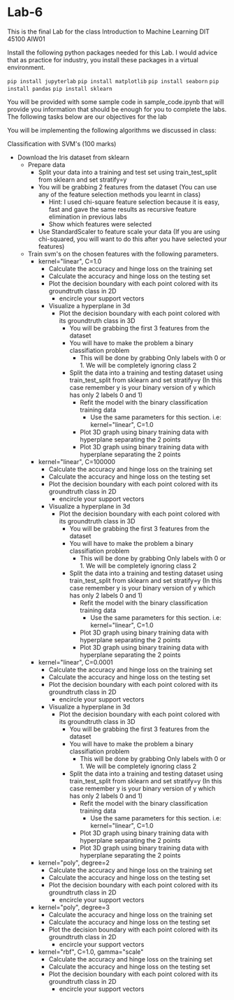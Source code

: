 # Lab-6
This is the final Lab for the class Introduction to Machine Learning DIT 45100 AIW01

Install the following python packages needed for this Lab. I would advice that as practice for industry, you install these packages in a virtual environment.

`pip install jupyterlab` `pip install matplotlib` `pip install seaborn` `pip install pandas` `pip install sklearn`

You will be provided with some sample code in sample_code.ipynb that will provide you information that should be enough for you to complete the labs. The following tasks below are our objectives for the lab

You will be implementing the following algorithms we discussed in class:

Classification with SVM's (100 marks)
  - Download the Iris dataset from sklearn
    - Prepare data
      - Split your data into a training and test set using train_test_split from sklearn and set stratify=y
      - You will be grabbing 2 features from the dataset (You can use any of the feature selection methods you learnt in class)
         - Hint: I used chi-square feature selection because it is easy, fast and gave the same results as recursive feature elimination in previous labs
         - Show which features were selected 
      - Use StandardScaler to feature scale your data (If you are using chi-squared, you will want to do this after you have selected your features)
    - Train svm's on the chosen features with the following parameters. 
       - kernel="linear", C=1.0
          - Calculate the accuracy and hinge loss on the training set
          - Calculate the accuracy and hinge loss on the testing set
          - Plot the decision boundary with each point colored with its groundtruth class in 2D
            - encircle your support vectors 
          - Visualize a hyperplane in 3d
            - Plot the decision boundary with each point colored with its groundtruth class in 3D
              - You will be grabbing the first 3 features from the dataset 
              - You will have to make the problem a binary classifiation problem
                - This will be done by grabbing Only labels with 0 or 1. We will be completely ignoring class 2
              - Split the data into a training and testing dataset using train_test_split from sklearn and set stratify=y (In this case remember y is your binary version of y which has only 2 labels 0 and 1)
                - Refit the model with the binary classification training data
                  - Use the same parameters for this section. i.e: kernel="linear", C=1.0
                - Plot 3D graph using binary training data with hyperplane separating the 2 points
                - Plot 3D graph using binary training data with hyperplane separating the 2 points
       - kernel="linear", C=100000
          - Calculate the accuracy and hinge loss on the training set
          - Calculate the accuracy and hinge loss on the testing set
          - Plot the decision boundary with each point colored with its groundtruth class in 2D
            - encircle your support vectors
          - Visualize a hyperplane in 3d
            - Plot the decision boundary with each point colored with its groundtruth class in 3D
              - You will be grabbing the first 3 features from the dataset 
              - You will have to make the problem a binary classifiation problem
                - This will be done by grabbing Only labels with 0 or 1. We will be completely ignoring class 2
              - Split the data into a training and testing dataset using train_test_split from sklearn and set stratify=y (In this case remember y is your binary version of y which has only 2 labels 0 and 1)
                - Refit the model with the binary classification training data
                  - Use the same parameters for this section. i.e: kernel="linear", C=1.0
                - Plot 3D graph using binary training data with hyperplane separating the 2 points
                - Plot 3D graph using binary training data with hyperplane separating the 2 points
       - kernel="linear", C=0.0001
          - Calculate the accuracy and hinge loss on the training set
          - Calculate the accuracy and hinge loss on the testing set
          - Plot the decision boundary with each point colored with its groundtruth class in 2D
            - encircle your support vectors
          - Visualize a hyperplane in 3d
            - Plot the decision boundary with each point colored with its groundtruth class in 3D
              - You will be grabbing the first 3 features from the dataset 
              - You will have to make the problem a binary classifiation problem
                - This will be done by grabbing Only labels with 0 or 1. We will be completely ignoring class 2
              - Split the data into a training and testing dataset using train_test_split from sklearn and set stratify=y (In this case remember y is your binary version of y which has only 2 labels 0 and 1)
                - Refit the model with the binary classification training data
                  - Use the same parameters for this section. i.e: kernel="linear", C=1.0
                - Plot 3D graph using binary training data with hyperplane separating the 2 points
                - Plot 3D graph using binary training data with hyperplane separating the 2 points
      - kernel="poly", degree=2
          - Calculate the accuracy and hinge loss on the training set
          - Calculate the accuracy and hinge loss on the testing set
          - Plot the decision boundary with each point colored with its groundtruth class in 2D
            - encircle your support vectors
      - kernel="poly", degree=3
          - Calculate the accuracy and hinge loss on the training set
          - Calculate the accuracy and hinge loss on the testing set
          - Plot the decision boundary with each point colored with its groundtruth class in 2D
            - encircle your support vectors
      - kernel="rbf", C=1.0, gamma="scale"
          - Calculate the accuracy and hinge loss on the training set
          - Calculate the accuracy and hinge loss on the testing set
          - Plot the decision boundary with each point colored with its groundtruth class in 2D
            - encircle your support vectors
    
        
